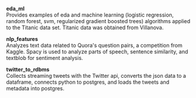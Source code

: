 **eda_ml**  
Provides examples of eda and machine learning (logistic regression, random forest, svm, regularized gradient boosted trees)  algorithms applied to the Titanic data set. Titanic data was obtained from Villanova.  

**nlp_features**  
Analyzes text data related to Quora's question pairs, a competition from Kaggle. Spacy is used to analyze parts of speech, sentence similarity, and textblob for sentiment analysis.

**twitter_to_rdbms**  
Collects streaming tweets with the Twitter api, converts the json data to a dataframe, connects python to postgres, and loads the tweets and metadata into postgres.
